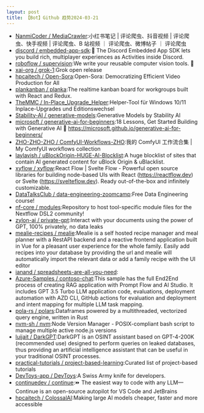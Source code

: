 ```yaml
---
layout: post
title: 【Bot】Github 趋势2024-03-21
---
```


* [NanmiCoder / MediaCrawler](https://github.com/NanmiCoder/MediaCrawler):小红书笔记 | 评论爬虫、抖音视频 | 评论爬虫、快手视频 | 评论爬虫、B 站视频 ｜ 评论爬虫、微博帖子 ｜ 评论爬虫
* [discord / embedded-app-sdk](https://github.com/discord/embedded-app-sdk):🚀 The Discord Embedded App SDK lets you build rich, multiplayer experiences as Activities inside Discord.
* [roboflow / supervision](https://github.com/roboflow/supervision):We write your reusable computer vision tools. 💜
* [xai-org / grok-1](https://github.com/xai-org/grok-1):Grok open release
* [hpcaitech / Open-Sora](https://github.com/hpcaitech/Open-Sora):Open-Sora: Democratizing Efficient Video Production for All
* [plankanban / planka](https://github.com/plankanban/planka):The realtime kanban board for workgroups built with React and Redux.
* [TheMMC / In-Place_Upgrade_Helper](https://github.com/TheMMC/In-Place_Upgrade_Helper):Helper-Tool für Windows 10/11 Inplace-Upgrades und Editionswechsel
* [Stability-AI / generative-models](https://github.com/Stability-AI/generative-models):Generative Models by Stability AI
* [microsoft / generative-ai-for-beginners](https://github.com/microsoft/generative-ai-for-beginners):18 Lessons, Get Started Building with Generative AI 🔗 https://microsoft.github.io/generative-ai-for-beginners/
* [ZHO-ZHO-ZHO / ComfyUI-Workflows-ZHO](https://github.com/ZHO-ZHO-ZHO/ComfyUI-Workflows-ZHO):我的 ComfyUI 工作流合集 | My ComfyUI workflows collection
* [laylavish / uBlockOrigin-HUGE-AI-Blocklist](https://github.com/laylavish/uBlockOrigin-HUGE-AI-Blocklist):A huge blocklist of sites that contain AI generated content for uBlock Origin & uBlacklist.
* [xyflow / xyflow](https://github.com/xyflow/xyflow):React Flow | Svelte Flow - Powerful open source libraries for building node-based UIs with React (https://reactflow.dev) or Svelte (https://svelteflow.dev). Ready out-of-the-box and infinitely customizable.
* [DataTalksClub / data-engineering-zoomcamp](https://github.com/DataTalksClub/data-engineering-zoomcamp):Free Data Engineering course!
* [nf-core / modules](https://github.com/nf-core/modules):Repository to host tool-specific module files for the Nextflow DSL2 community!
* [zylon-ai / private-gpt](https://github.com/zylon-ai/private-gpt):Interact with your documents using the power of GPT, 100% privately, no data leaks
* [mealie-recipes / mealie](https://github.com/mealie-recipes/mealie):Mealie is a self hosted recipe manager and meal planner with a RestAPI backend and a reactive frontend application built in Vue for a pleasant user experience for the whole family. Easily add recipes into your database by providing the url and mealie will automatically import the relevant data or add a family recipe with the UI editor
* [ianand / spreadsheets-are-all-you-need](https://github.com/ianand/spreadsheets-are-all-you-need):
* [Azure-Samples / contoso-chat](https://github.com/Azure-Samples/contoso-chat):This sample has the full End2End process of creating RAG application with Prompt Flow and AI Studio. It includes GPT 3.5 Turbo LLM application code, evaluations, deployment automation with AZD CLI, GitHub actions for evaluation and deployment and intent mapping for multiple LLM task mapping.
* [pola-rs / polars](https://github.com/pola-rs/polars):Dataframes powered by a multithreaded, vectorized query engine, written in Rust
* [nvm-sh / nvm](https://github.com/nvm-sh/nvm):Node Version Manager - POSIX-compliant bash script to manage multiple active node.js versions
* [luijait / DarkGPT](https://github.com/luijait/DarkGPT):DarkGPT is an OSINT assistant based on GPT-4-200K (recommended use) designed to perform queries on leaked databases, thus providing an artificial intelligence assistant that can be useful in your traditional OSINT processes.
* [practical-tutorials / project-based-learning](https://github.com/practical-tutorials/project-based-learning):Curated list of project-based tutorials
* [DevToys-app / DevToys](https://github.com/DevToys-app/DevToys):A Swiss Army knife for developers.
* [continuedev / continue](https://github.com/continuedev/continue):⏩ The easiest way to code with any LLM—Continue is an open-source autopilot for VS Code and JetBrains
* [hpcaitech / ColossalAI](https://github.com/hpcaitech/ColossalAI):Making large AI models cheaper, faster and more accessible
